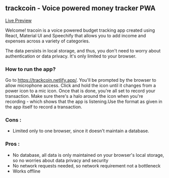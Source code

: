 
## trackcoin - Voice powered money tracker PWA

[Live Preview](https://trackcoin.netlify.app/)

Welcome! tracoin is a voice powered budget tracking app created using React, Material UI and Speechify that allows you to add income and expenses across a variety of categories.

The data persists in local storage, and thus, you don't need to worry about authentication or data privacy. It's only limited to your browser.

### How to run the app?

Go to https://trackcoin.netlify.app/. You'll be prompted by the browser to allow microphone access. Click and hold the icon until it changes from a power icon to a mic icon. Once that is done, you're all set to record your transaction. Make sure there's a halo around the icon when you're recording - which shows that the app is listening.Use the format as given in the app itself to record a transaction.

### Cons : 
- Limited only to one browser, since it doesn't maintain a database.

### Pros : 
- No database, all data is only maintained on your browser's local storage, so no worries about data privacy and security
- No network requests needed, so network requirement not a bottleneck
- Works offline

